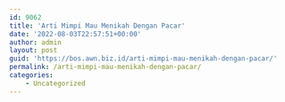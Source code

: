 ```yaml
---
id: 9062
title: 'Arti Mimpi Mau Menikah Dengan Pacar'
date: '2022-08-03T22:57:51+00:00'
author: admin
layout: post
guid: 'https://bos.awn.biz.id/arti-mimpi-mau-menikah-dengan-pacar/'
permalink: /arti-mimpi-mau-menikah-dengan-pacar/
categories:
    - Uncategorized
---
```


